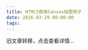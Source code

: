 ```yaml
---
title: HTML5使用Canvas绘图例子
date: 2016-03-29 00:00:00
tags:
---
```


旧文章转移，点击查看详情...
<script src='/old/loader.js'></script>